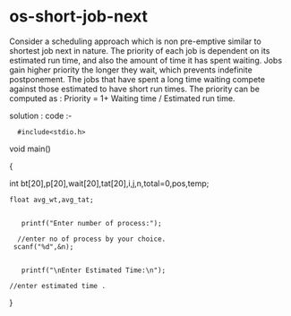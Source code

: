 # os-short-job-next
Consider a scheduling approach which is non pre-emptive similar to shortest job next in nature. The priority of each job is dependent on its estimated run time, and also the amount of time it has spent waiting. Jobs gain higher priority the longer they wait, which prevents indefinite postponement. The jobs that have spent a long time waiting compete against those estimated to have short run times. The priority can be computed as : Priority = 1+ Waiting time / Estimated run time.
 
 solution :
   code :-
      
      
      #include<stdio.h>  

void main()


{

    


   int bt[20],p[20],wait[20],tat[20],i,j,n,total=0,pos,temp;

   
    float avg_wt,avg_tat;

    
       printf("Enter number of process:");

      //enter no of process by your choice.
     scanf("%d",&n);  

   
       printf("\nEnter Estimated Time:\n");

    //enter estimated time .
}

